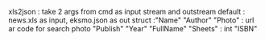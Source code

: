 xls2json :
    take 2 args from cmd as input stream and outstream
    default : news.xls as input, eksmo.json as out
    struct :"Name" 
            "Author" 
            "Photo" : url ar code for search photo
            "Publish" 
            "Year" 
            "FullName" 
            "Sheets" : int
            "ISBN" 

